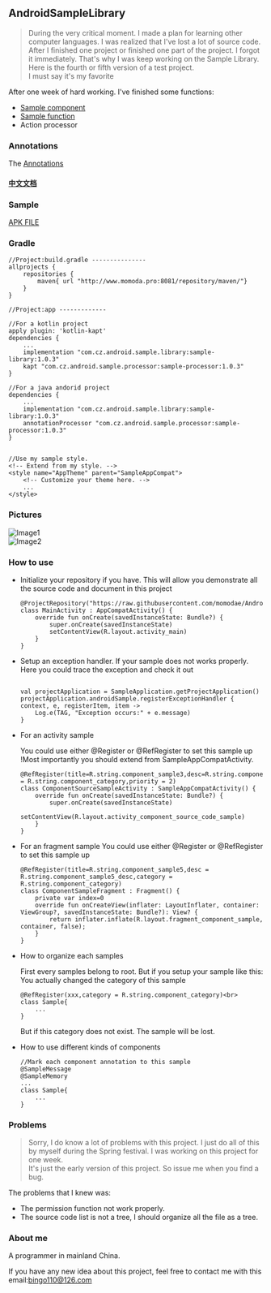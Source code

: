 ## AndroidSampleLibrary

> During the very critical moment. I made a plan for learning other computer languages. I was realized that I've lost a lot of source code.<br>
  After I finished one project or finished one part of the project. I forgot it immediately. That's why I was keep working on the Sample Library. Here is the fourth or fifth version of a test project.<br>
  I must say it's my favorite<br>

After one week of hard working. I've finished some functions:
* [Sample component](document/component/sampleCompoent.md)
* [Sample function](document/function/sampleFunction.md)
* Action processor

### Annotations
The [Annotations](document/annotations/sampleAnnotation.md)

#### [中文文档](document/readme-cn.md)


### Sample
[APK FILE](https://github.com/momodae/AndroidSampleLibrary/raw/master/apk/app-debug.apk)


### Gradle

```
//Project:build.gradle ---------------
allprojects {
    repositories {
        maven{ url "http://www.momoda.pro:8081/repository/maven/"}
    }
}

//Project:app -------------

//For a kotlin project
apply plugin: 'kotlin-kapt'
dependencies {
    ...
    implementation "com.cz.android.sample.library:sample-library:1.0.3"
    kapt "com.cz.android.sample.processor:sample-processor:1.0.3"
}

//For a java andorid project
dependencies {
    ...
    implementation "com.cz.android.sample.library:sample-library:1.0.3"
    annotationProcessor "com.cz.android.sample.processor:sample-processor:1.0.3"
}


//Use my sample style.
<!-- Extend from my style. -->
<style name="AppTheme" parent="SampleAppCompat">
    <!-- Customize your theme here. -->
    ...
</style>

```

### Pictures

![Image1](https://github.com/momodae/AndroidSampleLibrary/blob/master/image/image1.gif?raw=true)<br>
![Image2](https://github.com/momodae/AndroidSampleLibrary/blob/master/image/image2.gif?raw=true)<br>

### How to use

* Initialize your repository if you have. This will allow you demonstrate all the source code and document in this project

    ```
    @ProjectRepository("https://raw.githubusercontent.com/momodae/AndroidSampleLibrary/master/app/src/main/java/")
    class MainActivity : AppCompatActivity() {
        override fun onCreate(savedInstanceState: Bundle?) {
            super.onCreate(savedInstanceState)
            setContentView(R.layout.activity_main)
        }
    }
    ```

* Setup an exception handler. If your sample does not works properly. Here you could trace the exception and check it out

    ```

    val projectApplication = SampleApplication.getProjectApplication()
    projectApplication.androidSample.registerExceptionHandler { context, e, registerItem, item ->
        Log.e(TAG, "Exception occurs:" + e.message)
    }
    ```


* For an activity sample

    You could use either @Register or @RefRegister to set this sample up<br>
    !Most importantly you should extend from SampleAppCompatActivity.

    ```
    @RefRegister(title=R.string.component_sample3,desc=R.string.component_sample3_desc,category = R.string.component_category,priority = 2)
    class ComponentSourceSampleActivity : SampleAppCompatActivity() {
        override fun onCreate(savedInstanceState: Bundle?) {
            super.onCreate(savedInstanceState)
            setContentView(R.layout.activity_component_source_code_sample)
        }
    }
    ```

* For an fragment sample
    You could use either @Register or @RefRegister to set this sample up<br>

    ```
    @RefRegister(title=R.string.component_sample5,desc = R.string.component_sample5_desc,category = R.string.component_category)
    class ComponentSampleFragment : Fragment() {
        private var index=0
        override fun onCreateView(inflater: LayoutInflater, container: ViewGroup?, savedInstanceState: Bundle?): View? {
            return inflater.inflate(R.layout.fragment_component_sample, container, false);
        }
    }
    ```

* How to organize each samples

    First every samples belong to root. But if you setup your sample like this:<br>
    You actually changed the category of this sample<br>
    ```
    @RefRegister(xxx,category = R.string.component_category)<br>
    class Sample{
        ...
    }
    ```

    But if this category does not exist. The sample will be lost.

* How to use different kinds of components

    ```
    //Mark each component annotation to this sample
    @SampleMessage
    @SampleMemory
    ...
    class Sample{
        ...
    }
    ```


### Problems

> Sorry, I do know a lot of problems with this project. I just do all of this by myself during the Spring festival. I was working on this project for one week.<br>
It's just the early version of this project. So issue me when you find a bug.

The problems that I knew was:

* The permission function not work properly.
* The source code list is not a tree, I should organize all the file as a tree.


### About me

A programmer in mainland China.

If you have any new idea about this project, feel free to contact me with this email:bingo110@126.com


